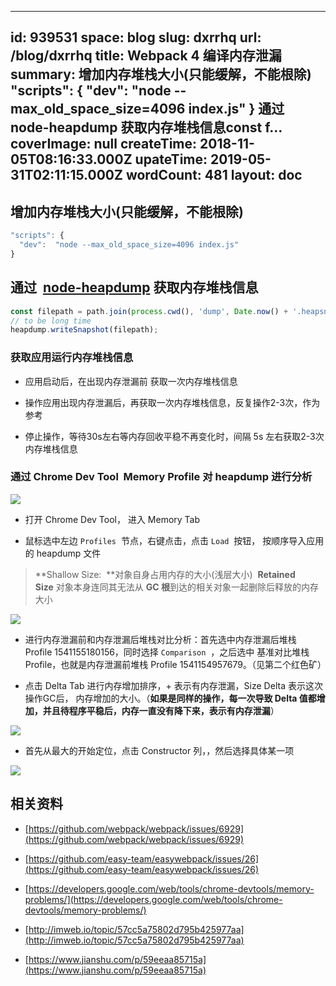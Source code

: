 
---
id: 939531
space: blog
slug: dxrrhq
url: /blog/dxrrhq
title: Webpack 4 编译内存泄漏
summary: 增加内存堆栈大小(只能缓解，不能根除) &quot;scripts&quot;: {   &quot;dev&quot;:  &quot;node --max_old_space_size=4096 index.js&quot; } 通过  node-heapdump 获取内存堆栈信息const f...
coverImage: null
createTime: 2018-11-05T08:16:33.000Z 
upateTime: 2019-05-31T02:11:15.000Z
wordCount: 481
layout: doc
---

## 增加内存堆栈大小(只能缓解，不能根除)

```javascript
"scripts": {
  "dev":  "node --max_old_space_size=4096 index.js"
}
```




## 通过  [node-heapdump](https://github.com/bnoordhuis/node-heapdump) 获取内存堆栈信息

```javascript
const filepath = path.join(process.cwd(), 'dump', Date.now() + '.heapsnapshot');
// to be long time
heapdump.writeSnapshot(filepath);
```


### 获取应用运行内存堆栈信息 

- 应用启动后，在出现内存泄漏前 获取一次内存堆栈信息

- 操作应用出现内存泄漏后，再获取一次内存堆栈信息，反复操作2-3次，作为参考

- 停止操作，等待30s左右等内存回收平稳不再变化时，间隔 5s 左右获取2-3次内存堆栈信息



### 通过 Chrome Dev Tool  Memory Profile 对 heapdump 进行分析

![](https://cdn.nlark.com/yuque/0/2018/png/116733/1541403300467-ea4515db-bf06-4ed8-a77a-416258109952.png#width=811)

- 打开 Chrome Dev Tool， 进入 Memory Tab

- 鼠标选中左边 `Profiles`  节点，右键点击，点击 `Load`  按钮， 按顺序导入应用的 heapdump 文件


> **Shallow Size:  **对象自身占用内存的大小(浅层大小)  **Retained Size** 对象本身连同其无法从 **GC 根**到达的相关对象一起删除后释放的内存大小


![](https://cdn.nlark.com/yuque/0/2018/png/116733/1541405677173-2c890bd2-2179-46b0-ae36-9bf12fb4c63f.png#width=827)

- 进行内存泄漏前和内存泄漏后堆栈对比分析：首先选中内存泄漏后堆栈 Profile 1541155180156，同时选择 `Comparison`  ，之后选中 基准对比堆栈 Profile，也就是内存泄漏前堆栈 Profile 1541154957679。（见第二个红色矿）

- 点击 Delta Tab 进行内存增加排序，+ 表示有内存泄漏，Size Delta 表示这次操作GC后， 内存增加的大小。（**如果是同样的操作，每一次导致 Delta 值都增加，并且待程序平稳后，内存一直没有降下来，表示有内存泄漏**）


![](https://cdn.nlark.com/yuque/0/2018/png/116733/1541403924750-662d0fc6-88bd-49e8-981d-bb7fceaef28f.png#width=747)

- 首先从最大的开始定位，点击 Constructor 列，，然后选择具体某一项 


![](https://cdn.nlark.com/yuque/0/2018/png/116733/1541404561346-0ca96b89-811a-4546-9486-11c5926f4874.png#width=747)







## 相关资料

- [https://github.com/webpack/webpack/issues/6929](https://github.com/webpack/webpack/issues/6929)

- [https://github.com/easy-team/easywebpack/issues/26](https://github.com/easy-team/easywebpack/issues/26)

- [https://developers.google.com/web/tools/chrome-devtools/memory-problems/](https://developers.google.com/web/tools/chrome-devtools/memory-problems/)

- [http://imweb.io/topic/57cc5a75802d795b425977aa](http://imweb.io/topic/57cc5a75802d795b425977aa)

- [https://www.jianshu.com/p/59eeaa85715a](https://www.jianshu.com/p/59eeaa85715a)




  